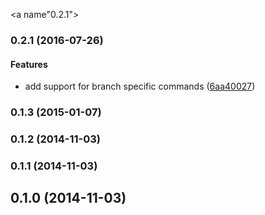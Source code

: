 <a name"0.2.1"></a>
### 0.2.1 (2016-07-26)


#### Features

* add support for branch specific commands ([6aa40027](https://github.com/boosterfuels/hostage/commit/6aa40027))


<a name="0.1.3"></a>
### 0.1.3 (2015-01-07)


<a name="0.1.2"></a>
### 0.1.2 (2014-11-03)


<a name="0.1.1"></a>
### 0.1.1 (2014-11-03)


<a name="0.1.0"></a>
## 0.1.0 (2014-11-03)

